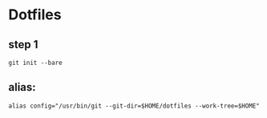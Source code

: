 # Dotfiles 


## step 1
`git init --bare`

## alias:
`alias config="/usr/bin/git --git-dir=$HOME/dotfiles --work-tree=$HOME"`
